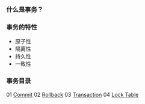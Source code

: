 ### 什么是事务？

### 事务的特性
- 原子性
- 隔离性
- 持久性
- 一致性

### 事务目录
01 [Commit](obsidian://open?vault=%E7%AC%94%E8%AE%B0&file=%E5%AD%A6%E4%B9%A0%E5%BF%83%E5%BE%97%2F%E6%95%B0%E6%8D%AE%E5%BA%93%E5%AD%A6%E4%B9%A0%2F03%20Oracle%2F02%20%E4%BA%8B%E5%8A%A1%2F01%20Commit)
02 [Rollback](obsidian://open?vault=%E7%AC%94%E8%AE%B0&file=%E5%AD%A6%E4%B9%A0%E5%BF%83%E5%BE%97%2F%E6%95%B0%E6%8D%AE%E5%BA%93%E5%AD%A6%E4%B9%A0%2F03%20Oracle%2F02%20%E4%BA%8B%E5%8A%A1%2F02%20Rollback)
03 [Transaction](obsidian://open?vault=%E7%AC%94%E8%AE%B0&file=%E5%AD%A6%E4%B9%A0%E5%BF%83%E5%BE%97%2F%E6%95%B0%E6%8D%AE%E5%BA%93%E5%AD%A6%E4%B9%A0%2F03%20Oracle%2F02%20%E4%BA%8B%E5%8A%A1%2F03%20Transaction)
04 [Lock Table](obsidian://open?vault=%E7%AC%94%E8%AE%B0&file=%E5%AD%A6%E4%B9%A0%E5%BF%83%E5%BE%97%2F%E6%95%B0%E6%8D%AE%E5%BA%93%E5%AD%A6%E4%B9%A0%2F03%20Oracle%2F02%20%E4%BA%8B%E5%8A%A1%2F04%20Lock%20Table)


